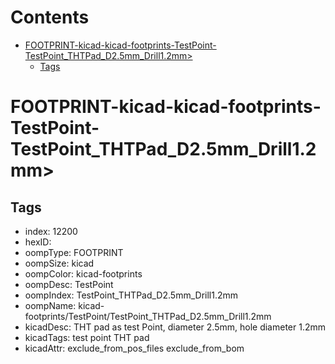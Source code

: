 



Contents
========

* [FOOTPRINT-kicad-kicad-footprints-TestPoint-TestPoint_THTPad_D2.5mm_Drill1.2mm>](#footprint-kicad-kicad-footprints-testpoint-testpoint_thtpad_d25mm_drill12mm)
	* [Tags](#tags)

# FOOTPRINT-kicad-kicad-footprints-TestPoint-TestPoint_THTPad_D2.5mm_Drill1.2mm>

## Tags

- index: 12200
- hexID: 
- oompType: FOOTPRINT
- oompSize: kicad
- oompColor: kicad-footprints
- oompDesc: TestPoint
- oompIndex: TestPoint_THTPad_D2.5mm_Drill1.2mm
- oompName: kicad-footprints/TestPoint/TestPoint_THTPad_D2.5mm_Drill1.2mm
- kicadDesc: THT pad as test Point, diameter 2.5mm, hole diameter 1.2mm
- kicadTags: test point THT pad
- kicadAttr: exclude_from_pos_files exclude_from_bom
